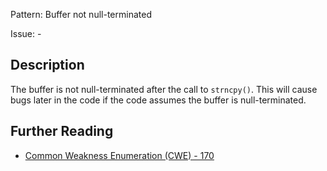 Pattern: Buffer not null-terminated

Issue: -

## Description

The buffer is not null-terminated after the call to `strncpy()`. This will cause bugs later in the code if the code assumes the buffer is null-terminated.

## Further Reading

* [Common Weakness Enumeration (CWE) - 170](https://cwe.mitre.org/data/definitions/170.html)